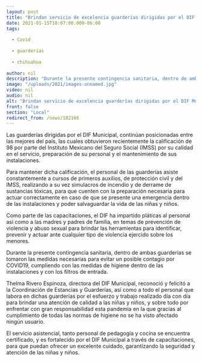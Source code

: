 ```yaml
---
layout: post
title: "Brindan servicio de excelencia guarderías dirigidas por el DIF Municipal"
date: 2021-01-15T18:07:00.000-06:00
tags:
  
  - Covid
  
  - guarderías
  
  - chihuahua
  
author: nil
description: "Durante la presente contingencia sanitaria, dentro de ambas guarderías se tomaron las medidas necesarias para evitar un posible contagio por COVID19"
image: "/uploads/2021/images-unnamed.jpg"
video: nil
audio: nil
alt: "Brindan servicio de excelencia guarderías dirigidas por el DIF Municipal"
front: false
section: "Local"
redirect_from: /news/182166
---
```


Las guarderías dirigidas por el DIF Municipal, continúan posicionadas entre las mejores del país, las cuales obtuvieron recientemente la calificación de 98 por parte del Instituto Mexicano del Seguro Social (IMSS) por su calidad en el servicio, preparación de su personal y el mantenimiento de sus instalaciones.

Para mantener dicha calificación, el personal de las guarderías asiste constantemente a cursos de primeros auxilios, de protección civil y del IMSS, realizando a su vez simulacros de incendio y de derrame de sustancias tóxicas, para que cuenten con la preparación necesaria para actuar correctamente en caso de que se presente una emergencia dentro de las instalaciones y poder salvaguardar la vida de las niñas y niños.

Como parte de las capacitaciones, el DIF ha impartido pláticas al personal así como a las madres y padres de familia, en temas de prevención de violencia y abuso sexual para brindar las herramientas para identificar, prevenir y actuar ante cualquier tipo de violencia ejercido sobre los menores.

Durante la presente contingencia sanitaria, dentro de ambas guarderías se tomaron las medidas necesarias para evitar un posible contagio por COVID19, cumpliendo con las medidas de higiene dentro de las instalaciones y con los filtros de entrada.

Thelma Rivero Espinoza, directora del DIF Municipal, reconoció y felicitó a la Coordinación de Estancias y Guarderías, así como a todo el personal que labora en dichas guarderías por el esfuerzo y trabajo realizado día con día para brindar una atención de calidad a las niñas y niños, y sobre todo por enfrentar con gran responsabilidad esta pandemia en la que gracias al cumplimiento de todas las normas de higiene no se ha visto afectado ningún usuario.

El servicio asistencial, tanto personal de pedagogía y cocina se encuentra certificado, y es fortalecido por el DIF Municipal a través de capacitaciones, para que puedan ofrecer un excelente cuidado, garantizando la seguridad y atención de las niñas y niños.